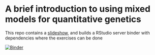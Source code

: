 # A brief introduction to using mixed models for quantitative genetics

This repo contains a [slideshow](https://mikheyev.github.io/wam-lecture-oist/), and builds a RStudio server binder with dependencies where the exercises can be done

[![Binder](https://mybinder.org/badge_logo.svg)](https://mybinder.org/v2/gh/mikheyev/wam-lecture-oist/master?urlpath=rstudio)
